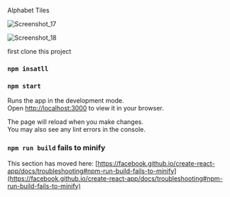 Alphabet Tiles


![Screenshot_17](https://github.com/Zayedislam/alphabet-tiles/assets/71118091/04898dfb-059d-491c-8c87-120b074cc864)



![Screenshot_18](https://github.com/Zayedislam/alphabet-tiles/assets/71118091/40cc5365-bf4a-43f2-8fe9-f3f0877c43d2)



first clone this project

### `npm insatll`

### `npm start`

Runs the app in the development mode.\
Open [http://localhost:3000](http://localhost:3000) to view it in your browser.

The page will reload when you make changes.\
You may also see any lint errors in the console.


### `npm run build` fails to minify

This section has moved here: [https://facebook.github.io/create-react-app/docs/troubleshooting#npm-run-build-fails-to-minify](https://facebook.github.io/create-react-app/docs/troubleshooting#npm-run-build-fails-to-minify)
